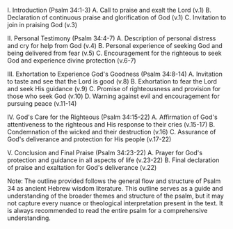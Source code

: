 I. Introduction (Psalm 34:1-3)
   A. Call to praise and exalt the Lord (v.1)
   B. Declaration of continuous praise and glorification of God (v.1)
   C. Invitation to join in praising God (v.3)

II. Personal Testimony (Psalm 34:4-7)
   A. Description of personal distress and cry for help from God (v.4)
   B. Personal experience of seeking God and being delivered from fear (v.5)
   C. Encouragement for the righteous to seek God and experience divine protection (v.6-7)

III. Exhortation to Experience God's Goodness (Psalm 34:8-14)
   A. Invitation to taste and see that the Lord is good (v.8)
   B. Exhortation to fear the Lord and seek His guidance (v.9)
   C. Promise of righteousness and provision for those who seek God (v.10)
   D. Warning against evil and encouragement for pursuing peace (v.11-14)

IV. God's Care for the Righteous (Psalm 34:15-22)
   A. Affirmation of God's attentiveness to the righteous and His response to their cries (v.15-17)
   B. Condemnation of the wicked and their destruction (v.16)
   C. Assurance of God's deliverance and protection for His people (v.17-22)

V. Conclusion and Final Praise (Psalm 34:23-22)
   A. Prayer for God's protection and guidance in all aspects of life (v.23-22)
   B. Final declaration of praise and exaltation for God's deliverance (v.22)

Note: The outline provided follows the general flow and structure of Psalm 34 as ancient Hebrew wisdom literature. This outline serves as a guide and understanding of the broader themes and structure of the psalm, but it may not capture every nuance or theological interpretation present in the text. It is always recommended to read the entire psalm for a comprehensive understanding.